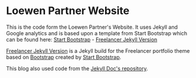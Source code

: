 # Loewen Partner Website

This is the code form the Loewen Partner's Website. It uses Jekyll and Google analytics and is based upon a template from Start Bootstrap which can be found here:
[Start Bootstrap](http://startbootstrap.com/) - [Freelancer Jekyll Version](http://startbootstrap.com/template-overviews/freelancer/)

[Freelancer Jekyll Version](http://startbootstrap.com/template-overviews/1-col-portfolio/) is a Jekyll build for the Freelancer portfolio theme based on [Bootstrap](http://getbootstrap.com/) created by [Start Bootstrap](http://startbootstrap.com/).

This blog also used code from the [Jekyll Doc's repository](https://github.com/aksakalli/jekyll-doc-theme).